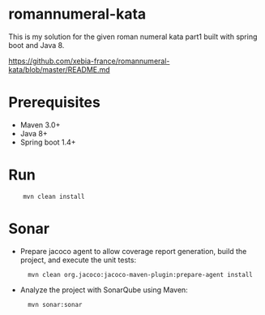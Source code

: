 # romannumeral-kata

This is my solution for the given roman numeral kata part1 built with spring boot and Java 8.

https://github.com/xebia-france/romannumeral-kata/blob/master/README.md

Prerequisites
=============
* Maven 3.0+
* Java 8+
* Spring boot 1.4+

Run
=====
        mvn clean install


Sonar
=====
* Prepare jacoco agent to allow coverage report generation, build the project, and execute the unit tests:

        mvn clean org.jacoco:jacoco-maven-plugin:prepare-agent install

* Analyze the project with SonarQube using Maven:

        mvn sonar:sonar
